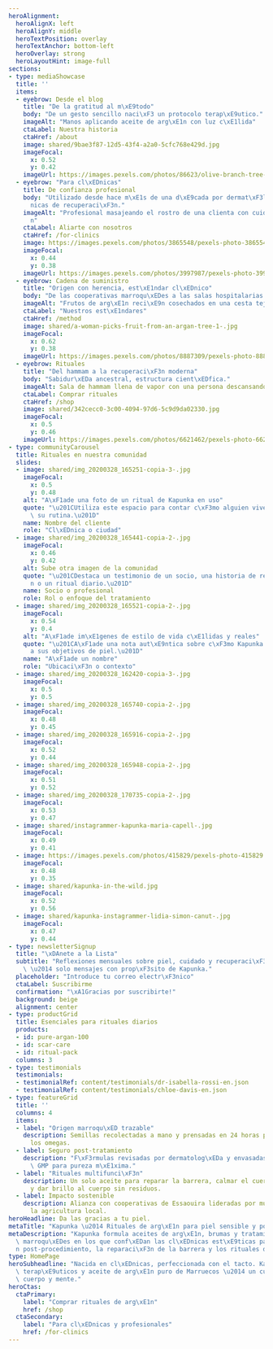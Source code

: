 ```yaml
---
heroAlignment:
  heroAlignX: left
  heroAlignY: middle
  heroTextPosition: overlay
  heroTextAnchor: bottom-left
  heroOverlay: strong
  heroLayoutHint: image-full
sections:
- type: mediaShowcase
  title: ''
  items:
  - eyebrow: Desde el blog
    title: "De la gratitud al m\xE9todo"
    body: "De un gesto sencillo naci\xF3 un protocolo terap\xE9utico."
    imageAlt: "Manos aplicando aceite de arg\xE1n con luz c\xE1lida"
    ctaLabel: Nuestra historia
    ctaHref: /about
    image: shared/9bae3f87-12d5-43f4-a2a0-5cfc768e429d.jpg
    imageFocal:
      x: 0.52
      y: 0.42
    imageUrl: https://images.pexels.com/photos/86623/olive-branch-tree-leaves-86623.jpeg?auto=compress&cs=tinysrgb&w=1920
  - eyebrow: "Para cl\xEDnicas"
    title: De confianza profesional
    body: "Utilizado desde hace m\xE1s de una d\xE9cada por dermat\xF3logos y cl\xED\
      nicas de recuperaci\xF3n."
    imageAlt: "Profesional masajeando el rostro de una clienta con cuidado de arg\xE1\
      n"
    ctaLabel: Aliarte con nosotros
    ctaHref: /for-clinics
    image: https://images.pexels.com/photos/3865548/pexels-photo-3865548.jpeg?auto=compress&cs=tinysrgb&w=1920
    imageFocal:
      x: 0.44
      y: 0.38
    imageUrl: https://images.pexels.com/photos/3997987/pexels-photo-3997987.jpeg?auto=compress&cs=tinysrgb&w=1920
  - eyebrow: Cadena de suministro
    title: "Origen con herencia, est\xE1ndar cl\xEDnico"
    body: "De las cooperativas marroqu\xEDes a las salas hospitalarias."
    imageAlt: "Frutos de arg\xE1n reci\xE9n cosechados en una cesta tejida"
    ctaLabel: "Nuestros est\xE1ndares"
    ctaHref: /method
    image: shared/a-woman-picks-fruit-from-an-argan-tree-1-.jpg
    imageFocal:
      x: 0.62
      y: 0.38
    imageUrl: https://images.pexels.com/photos/8887309/pexels-photo-8887309.jpeg?auto=compress&cs=tinysrgb&w=1920
  - eyebrow: Rituales
    title: "Del hammam a la recuperaci\xF3n moderna"
    body: "Sabidur\xEDa ancestral, estructura cient\xEDfica."
    imageAlt: Sala de hammam llena de vapor con una persona descansando
    ctaLabel: Comprar rituales
    ctaHref: /shop
    image: shared/342cecc0-3c00-4094-97d6-5c9d9da02330.jpg
    imageFocal:
      x: 0.5
      y: 0.46
    imageUrl: https://images.pexels.com/photos/6621462/pexels-photo-6621462.jpeg?auto=compress&cs=tinysrgb&w=1920
- type: communityCarousel
  title: Rituales en nuestra comunidad
  slides:
  - image: shared/img_20200328_165251-copia-3-.jpg
    imageFocal:
      x: 0.5
      y: 0.48
    alt: "A\xF1ade una foto de un ritual de Kapunka en uso"
    quote: "\u201CUtiliza este espacio para contar c\xF3mo alguien vive Kapunka en\
      \ su rutina.\u201D"
    name: Nombre del cliente
    role: "Cl\xEDnica o ciudad"
  - image: shared/img_20200328_165441-copia-2-.jpg
    imageFocal:
      x: 0.46
      y: 0.42
    alt: Sube otra imagen de la comunidad
    quote: "\u201CDestaca un testimonio de un socio, una historia de recuperaci\xF3\
      n o un ritual diario.\u201D"
    name: Socio o profesional
    role: Rol o enfoque del tratamiento
  - image: shared/img_20200328_165521-copia-2-.jpg
    imageFocal:
      x: 0.54
      y: 0.4
    alt: "A\xF1ade im\xE1genes de estilo de vida c\xE1lidas y reales"
    quote: "\u201CA\xF1ade una nota aut\xE9ntica sobre c\xF3mo Kapunka acompa\xF1\
      a sus objetivos de piel.\u201D"
    name: "A\xF1ade un nombre"
    role: "Ubicaci\xF3n o contexto"
  - image: shared/img_20200328_162420-copia-3-.jpg
    imageFocal:
      x: 0.5
      y: 0.5
  - image: shared/img_20200328_165740-copia-2-.jpg
    imageFocal:
      x: 0.48
      y: 0.45
  - image: shared/img_20200328_165916-copia-2-.jpg
    imageFocal:
      x: 0.52
      y: 0.44
  - image: shared/img_20200328_165948-copia-2-.jpg
    imageFocal:
      x: 0.51
      y: 0.52
  - image: shared/img_20200328_170735-copia-2-.jpg
    imageFocal:
      x: 0.53
      y: 0.47
  - image: shared/instagrammer-kapunka-maria-capell-.jpg
    imageFocal:
      x: 0.49
      y: 0.41
  - image: https://images.pexels.com/photos/415829/pexels-photo-415829.jpeg?auto=compress&cs=tinysrgb&w=1920
    imageFocal:
      x: 0.48
      y: 0.35
  - image: shared/kapunka-in-the-wild.jpg
    imageFocal:
      x: 0.52
      y: 0.56
  - image: shared/kapunka-instagrammer-lidia-simon-canut-.jpg
    imageFocal:
      x: 0.47
      y: 0.44
- type: newsletterSignup
  title: "\xDAnete a la Lista"
  subtitle: "Reflexiones mensuales sobre piel, cuidado y recuperaci\xF3n. Sin ruido\
    \ \u2014 solo mensajes con prop\xF3sito de Kapunka."
  placeholder: "Introduce tu correo electr\xF3nico"
  ctaLabel: Suscribirme
  confirmation: "\xA1Gracias por suscribirte!"
  background: beige
  alignment: center
- type: productGrid
  title: Esenciales para rituales diarios
  products:
  - id: pure-argan-100
  - id: scar-care
  - id: ritual-pack
  columns: 3
- type: testimonials
  testimonials:
  - testimonialRef: content/testimonials/dr-isabella-rossi-en.json
  - testimonialRef: content/testimonials/chloe-davis-en.json
- type: featureGrid
  title: ''
  columns: 4
  items:
  - label: "Origen marroqu\xED trazable"
    description: Semillas recolectadas a mano y prensadas en 24 horas para preservar
      los omegas.
  - label: Seguro post-tratamiento
    description: "F\xF3rmulas revisadas por dermatolog\xEDa y envasadas en instalaciones\
      \ GMP para pureza m\xE1xima."
  - label: "Rituales multifunci\xF3n"
    description: Un solo aceite para reparar la barrera, calmar el cuero cabelludo
      y dar brillo al cuerpo sin residuos.
  - label: Impacto sostenible
    description: Alianza con cooperativas de Essaouira lideradas por mujeres que sostienen
      la agricultura local.
heroHeadline: Da las gracias a tu piel.
metaTitle: "Kapunka \u2014 Rituales de arg\xE1n para piel sensible y post-procedimiento"
metaDescription: "Kapunka formula aceites de arg\xE1n, brumas y tratamientos de hammam\
  \ marroqu\xEDes en los que conf\xEDan las cl\xEDnicas est\xE9ticas para la recuperaci\xF3\
  n post-procedimiento, la reparaci\xF3n de la barrera y los rituales diarios."
type: HomePage
heroSubheadline: "Nacida en cl\xEDnicas, perfeccionada con el tacto. Kapunka une rituales\
  \ terap\xE9uticos y aceite de arg\xE1n puro de Marruecos \u2014 un cuidado que reconecta\
  \ cuerpo y mente."
heroCtas:
  ctaPrimary:
    label: "Comprar rituales de arg\xE1n"
    href: /shop
  ctaSecondary:
    label: "Para cl\xEDnicas y profesionales"
    href: /for-clinics
---
```


